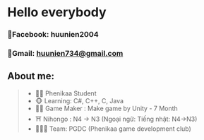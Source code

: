# Hello everybody
 ### 📖Facebook: huunien2004
 ### 📨Gmail: huunien734@gmail.com
## About me:
>- 👨‍🎓 Phenikaa Student
>- 🐵 Learning: C#, C++, C, Java
>- 👨‍💻 Game Maker : Make game by Unity - 7 Month
>- ⛩️ Nihongo : N4 -> N3 (Ngoại ngữ: Tiếng nhật: N4->N3)
>- 🧑‍🤝‍🧑 Team: PGDC (Phenikaa game development club)
